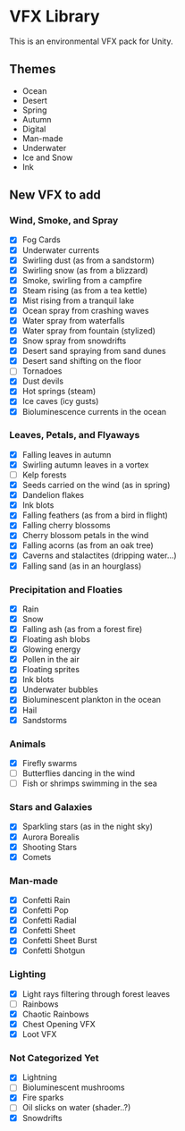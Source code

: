 # VFX Library

This is an environmental VFX pack for Unity.

## Themes

- Ocean
- Desert
- Spring
- Autumn
- Digital
- Man-made
- Underwater
- Ice and Snow
- Ink

## New VFX to add

### Wind, Smoke, and Spray

- [x] Fog Cards
- [x] Underwater currents
- [x] Swirling dust (as from a sandstorm)
- [x] Swirling snow (as from a blizzard)
- [x] Smoke, swirling from a campfire
- [x] Steam rising (as from a tea kettle)
- [x] Mist rising from a tranquil lake
- [x] Ocean spray from crashing waves
- [x] Water spray from waterfalls
- [x] Water spray from fountain (stylized)
- [x] Snow spray from snowdrifts
- [x] Desert sand spraying from sand dunes
- [x] Desert sand shifting on the floor
- [ ] Tornadoes
- [x] Dust devils
- [x] Hot springs (steam)
- [x] Ice caves (icy gusts)
- [x] Bioluminescence currents in the ocean

### Leaves, Petals, and Flyaways

- [x] Falling leaves in autumn
- [x] Swirling autumn leaves in a vortex
- [ ] Kelp forests
- [x] Seeds carried on the wind (as in spring)
- [x] Dandelion flakes
- [x] Ink blots
- [x] Falling feathers (as from a bird in flight)
- [x] Falling cherry blossoms
- [x] Cherry blossom petals in the wind
- [x] Falling acorns (as from an oak tree)
- [x] Caverns and stalactites (dripping water...)
- [x] Falling sand (as in an hourglass)

### Precipitation and Floaties

- [x] Rain
- [x] Snow
- [x] Falling ash (as from a forest fire)
- [x] Floating ash blobs
- [x] Glowing energy
- [x] Pollen in the air
- [x] Floating sprites
- [x] Ink blots
- [x] Underwater bubbles
- [x] Bioluminescent plankton in the ocean
- [x] Hail
- [x] Sandstorms

### Animals

- [x] Firefly swarms
- [ ] Butterflies dancing in the wind
- [ ] Fish or shrimps swimming in the sea

### Stars and Galaxies

- [x] Sparkling stars (as in the night sky)
- [x] Aurora Borealis
- [x] Shooting Stars
- [x] Comets

### Man-made

- [x] Confetti Rain
- [x] Confetti Pop
- [x] Confetti Radial
- [x] Confetti Sheet
- [x] Confetti Sheet Burst
- [x] Confetti Shotgun

### Lighting

- [x] Light rays filtering through forest leaves
- [ ] Rainbows
- [x] Chaotic Rainbows
- [x] Chest Opening VFX
- [x] Loot VFX

### Not Categorized Yet

- [x] Lightning
- [ ] Bioluminescent mushrooms
- [x] Fire sparks
- [ ] Oil slicks on water (shader..?)
- [x] Snowdrifts
